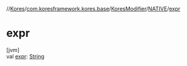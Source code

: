 //[Kores](../../../../index.md)/[com.koresframework.kores.base](../../index.md)/[KoresModifier](../index.md)/[NATIVE](index.md)/[expr](expr.md)

# expr

[jvm]\
val [expr](expr.md): [String](https://kotlinlang.org/api/latest/jvm/stdlib/kotlin/-string/index.html)
